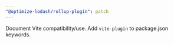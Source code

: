 ```yaml
---
"@optimize-lodash/rollup-plugin": patch
---
```


Document Vite compatibility/use. Add `vite-plugin` to package.json keywords.

